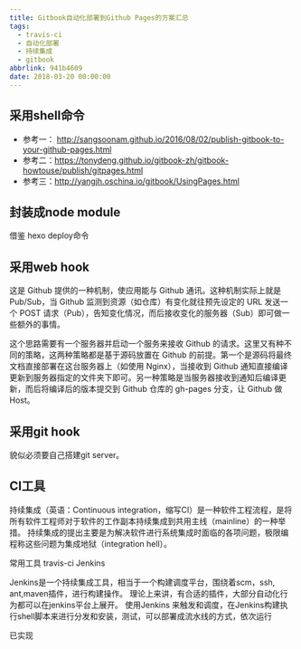 ```yaml
---
title: Gitbook自动化部署到Github Pages的方案汇总
tags:
  - travis-ci
  - 自动化部署
  - 持续集成
  - gitbook
abbrlink: 941b4609
date: 2018-03-20 00:00:00
---
```




## 采用shell命令

- 参考一：
http://sangsoonam.github.io/2016/08/02/publish-gitbook-to-your-github-pages.html
- 参考二：https://tonydeng.github.io/gitbook-zh/gitbook-howtouse/publish/gitpages.html
- 参考三：http://yangjh.oschina.io/gitbook/UsingPages.html

## 封装成node module

借鉴 hexo deploy命令


## 采用web hook

这是 Github 提供的一种机制，使应用能与 Github 通讯。这种机制实际上就是 Pub/Sub，当 Github 监测到资源（如仓库）有变化就往预先设定的 URL 发送一个 POST 请求（Pub），告知变化情况，而后接收变化的服务器（Sub）即可做一些额外的事情。


这个思路需要有一个服务器并启动一个服务来接收 Github 的请求。这里又有种不同的策略，这两种策略都是基于源码放置在 Github 的前提。第一个是源码将最终文档直接部署在这台服务器上（如使用 Nginx），当接收到 Github 通知直接编译更新到服务器指定的文件夹下即可。另一种策略是当服务器接收到通知后编译更新，而后将编译后的版本提交到 Github 仓库的 gh-pages 分支，让 Github 做 Host。

## 采用git hook

貌似必须要自己搭建git server。


## CI工具

持续集成（英语：Continuous integration，缩写CI）是一种软件工程流程，是将所有软件工程师对于软件的工作副本持续集成到共用主线（mainline）的一种举措。
持续集成的提出主要是为解决软件进行系统集成时面临的各项问题，极限编程称这些问题为集成地狱（integration hell）。

常用工具 travis-ci  Jenkins


Jenkins是一个持续集成工具，相当于一个构建调度平台，围绕着scm，ssh, ant,maven插件，进行构建操作。
理论上来讲，有合适的插件，大部分自动化行为都可以在jenkins平台上展开。
使用Jenkins 来触发和调度，在Jenkins构建执行shell脚本来进行分发和安装，测试，可以部署成流水线的方式，依次运行






已实现
